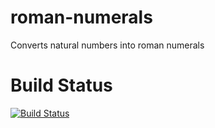 # roman-numerals
Converts natural numbers into roman numerals

# Build Status

[![Build Status](https://travis-ci.org/zf2timo/roman-numerals.svg?branch=master)](https://travis-ci.org/zf2timo/roman-numerals)

